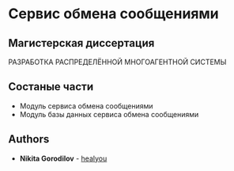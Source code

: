 # Сервис обмена сообщениями

## Магистерская диссертация
РАЗРАБОТКА РАСПРЕДЕЛЁННОЙ МНОГОАГЕНТНОЙ СИСТЕМЫ

## Состаные части
* Модуль сервиса обмена сообщениями
* Модуль базы данных сервиса обмена сообщениями

## Authors
* **Nikita Gorodilov** - [healyou](https://github.com/healyou)